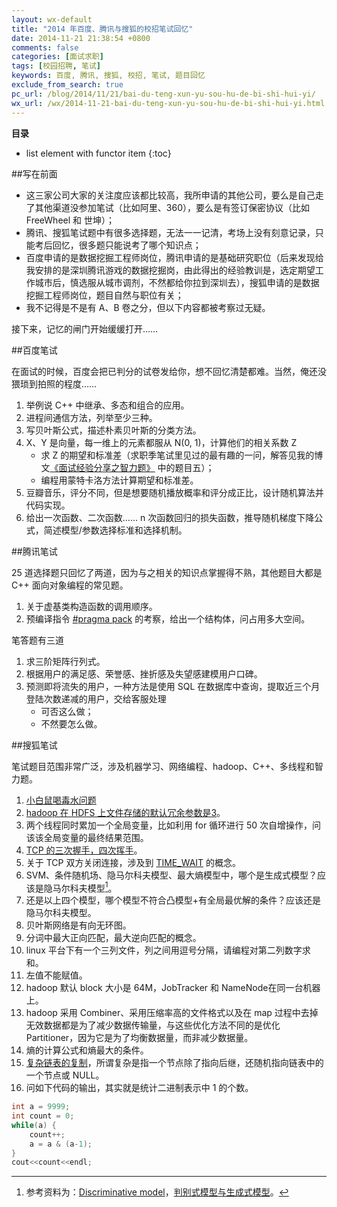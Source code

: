 ```yaml
---
layout: wx-default
title: "2014 年百度、腾讯与搜狐的校招笔试回忆"
date: 2014-11-21 21:38:54 +0800
comments: false
categories: [面试求职]
tags: [校园招聘, 笔试]
keywords: 百度, 腾讯, 搜狐, 校招, 笔试, 题目回忆
exclude_from_search: true
pc_url: /blog/2014/11/21/bai-du-teng-xun-yu-sou-hu-de-bi-shi-hui-yi/
wx_url: /wx/2014-11-21-bai-du-teng-xun-yu-sou-hu-de-bi-shi-hui-yi.html
---
```


__目录__

* list element with functor item
{:toc}

<!-- excerpt start -->

##写在前面

- 这三家公司大家的关注度应该都比较高，我所申请的其他公司，要么是自己走了其他渠道没参加笔试（比如阿里、360），要么是有签订保密协议（比如 FreeWheel 和 世坤）；
- 腾讯、搜狐笔试题中有很多选择题，无法一一记清，考场上没有刻意记录，只能考后回忆，很多题只能说考了哪个知识点；
- 百度申请的是数据挖掘工程师岗位，腾讯申请的是基础研究职位（后来发现给我安排的是深圳腾讯游戏的数据挖掘岗，由此得出的经验教训是，选定期望工作城市后，慎选服从城市调剂，不然都给你拉到深圳去），搜狐申请的是数据挖掘工程师岗位，题目自然与职位有关；
- 我不记得是不是有 A、B 卷之分，但以下内容都被考察过无疑。

接下来，记忆的闸门开始缓缓打开……

<!-- excerpt end -->

##百度笔试

在面试的时候，百度会把已判分的试卷发给你，想不回忆清楚都难。当然，俺还没猥琐到拍照的程度……

1. 举例说 C++ 中继承、多态和组合的应用。
2. 进程间通信方法，列举至少三种。
3. 写贝叶斯公式，描述朴素贝叶斯的分类方法。
4. X、Y 是向量，每一维上的元素都服从 N(0, 1)，计算他们的相关系数 Z
	- 求 Z 的期望和标准差（求职季笔试里见过的最有趣的一问，解答见我的博文[《面试经验分享之智力题》](http://frank19900731.github.io/wx/2014-11-07-mian-shi-jing-yan-fen-xiang-zhi-zhi-li-ti.html) 中的题目五）；
	- 编程用蒙特卡洛方法计算期望和标准差。
5.  豆瓣音乐，评分不同，但是想要随机播放概率和评分成正比，设计随机算法并代码实现。
6. 给出一次函数、二次函数…… n 次函数回归的损失函数，推导随机梯度下降公式，简述模型/参数选择标准和选择机制。

##腾讯笔试

25 道选择题只回忆了两道，因为与之相关的知识点掌握得不熟，其他题目大都是 C++ 面向对象编程的常见题。

1. 关于虚基类构造函数的调用顺序。
2. 预编译指令 [#pragma pack](http://baike.baidu.com/view/2317161.htm?fr=aladdin) 的考察，给出一个结构体，问占用多大空间。

笔答题有三道

1. 求三阶矩阵行列式。
2. 根据用户的满足感、荣誉感、挫折感及失望感建模用户口碑。
3. 预测即将流失的用户，一种方法是使用 SQL 在数据库中查询，提取近三个月登陆次数递减的用户，交给客服处理
	- 可否这么做；
	- 不然要怎么做。

##搜狐笔试

笔试题目范围非常广泛，涉及机器学习、网络编程、hadoop、C++、多线程和智力题。

1. [小白鼠喝毒水问题](http://blog.csdn.net/mengtnt/article/details/8477747)
2. [hadoop 在 HDFS 上文件存储的默认冗余参数是3](http://f.dataguru.cn/forum.php?mod=viewthread&tid=34799&highlight=)。
3. 两个线程同时累加一个全局变量，比如利用 for 循环进行 50 次自增操作，问该该全局变量的最终结果范围。
4. [TCP 的三次握手，四次挥手](http://www.cnblogs.com/hnrainll/archive/2011/10/14/2212415.html)。
5. 关于 TCP 双方关闭连接，涉及到 [TIME_WAIT](http://blog.csdn.net/samulelin/article/details/3957118) 的概念。
6. SVM、条件随机场、隐马尔科夫模型、最大熵模型中，哪个是生成式模型？应该是隐马尔科夫模型[^1]。
7. 还是以上四个模型，哪个模型不符合凸模型+有全局最优解的条件？应该还是隐马尔科夫模型。
8. 贝叶斯网络是有向无环图。
9. 分词中最大正向匹配，最大逆向匹配的概念。
10. linux 平台下有一个三列文件，列之间用逗号分隔，请编程对第二列数字求和。
11. 左值不能赋值。
12. hadoop 默认 block 大小是 64M，JobTracker 和 NameNode在同一台机器上。
13. hadoop 采用 Combiner、采用压缩率高的文件格式以及在 map 过程中去掉无效数据都是为了减少数据传输量，与这些优化方法不同的是优化 Partitioner，因为它是为了均衡数据量，而非减少数据量。
14. 熵的计算公式和熵最大的条件。
15. [复杂链表的复制](http://www.cnblogs.com/daniagger/archive/2012/06/19/2555321.html)，所谓复杂是指一个节点除了指向后继，还随机指向链表中的一个节点或 NULL。
16. 问如下代码的输出，其实就是统计二进制表示中 1 的个数。

``` cpp 题目
int a = 9999;
int count = 0;
while(a) {
	count++;
	a = a & (a-1);		
}
cout<<count<<endl;
```

[^1]:参考资料为：[Discriminative model](http://en.wikipedia.org/wiki/Discriminative_model)，[判别式模型与生成式模型](http://blog.csdn.net/wolenski/article/details/7985426#0-tsina-1-17355-397232819ff9a47a7b7e80a40613cfe1)。